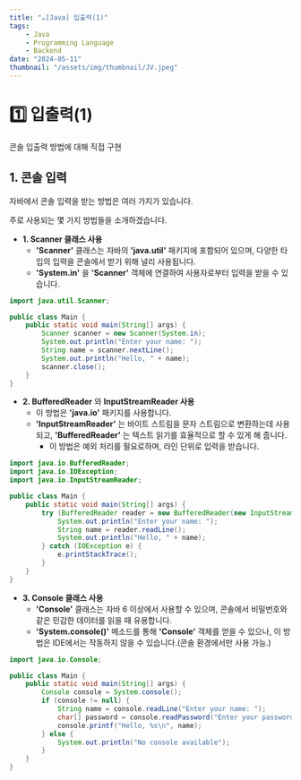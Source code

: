 ```yaml
---
title: "☕️[Java] 입출력(1)"
tags:
    - Java
    - Programming Language
    - Backend
date: "2024-05-11"
thumbnail: "/assets/img/thumbnail/JV.jpeg"
---
```


# 1️⃣ 입출력(1)

콘솔 입출력 방법에 대해 직접 구현

## 1. 콘솔 입력
자바에서 콘솔 입력을 받는 방법은 여러 가지가 있습니다.

주로 사용되는 몇 가지 방법들을 소개하겠습니다.

- **1. Scanner 클래스 사용**
    - **'Scanner'** 클래스는 자바의 **'java.util'** 패키지에 포함되어 있으며, 다양한 타입의 입력을 콘솔에서 받기 위해 널리 사용됩니다.
    - **'System.in'** 을 **'Scanner'** 객체에 연결하여 사용자로부터 입력을 받을 수 있습니다.
```java
import java.util.Scanner;

public class Main {
    public static void main(String[] args) {
        Scanner scanner = new Scanner(System.in);
        System.out.println("Enter your name: ");
        String name = scanner.nextLine();
        System.out.println("Hello, " + name);
        scanner.close();
    }
}
```

- **2. BufferedReader** 와 **InputStreamReader 사용**
    - 이 방법은 **'java.io'** 패키지를 사용합니다.
    - **'InputStreamReader'** 는 바이트 스트림을 문자 스트림으로 변환하는데 사용되고, **'BufferedReader'** 는 텍스트 읽기를 효율적으로 할 수 있게 해 줍니다.
        - 이 방법은 예외 처리를 필요로하며, 라인 단위로 입력을 받습니다.
```java
import java.io.BufferedReader;
import java.io.IOException;
import java.io.InputStreamReader;

public class Main {
    public static void main(String[] args) {
        try (BufferedReader reader = new BufferedReader(new InputStreamReader(System.in))) {
            System.out.println("Enter your name: ");
            String name = reader.readLine();
            System.out.println("Hello, " + name);
        } catch (IOException e) {
            e.printStackTrace();
        }
    }
}
```

- **3. Console 클래스 사용**
    - **'Console'** 클래스는 자바 6 이상에서 사용할 수 있으며, 콘솔에서 비밀번호와 같은 민감한 데이터를 읽을 때 유용합니다.
    - **'System.console()'** 메소드를 통해 **'Console'** 객체를 얻을 수 있으나, 이 방법은 IDE에서는 작동하지 않을 수 있습니다.(콘솔 환경에서만 사용 가능.)
```java
import java.io.Console;

public class Main {
    public static void main(String[] args) {
        Console console = System.console();
        if (console != null) {
            String name = console.readLine("Enter your name: ");
            char[] password = console.readPassword("Enter your password: ");
            console.printf("Hello, %s\n", name);
        } else {
            System.out.println("No console available");
        }
    }
}
```
